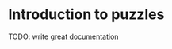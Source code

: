 # Introduction to puzzles

TODO: write [great documentation](http://jacobian.org/writing/great-documentation/what-to-write/)

